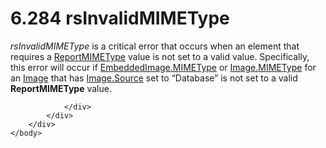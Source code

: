 <html dir="LTR" xmlns:mshelp="http://msdn.microsoft.com/mshelp" xmlns:ddue="http://ddue.schemas.microsoft.com/authoring/2003/5" xmlns:xlink="http://www.w3.org/1999/xlink" xmlns:tool="http://www.microsoft.com/tooltip">
    <head>
        <meta http-equiv="Content-Type" content="text/html; CHARSET=utf-8"></meta>
        <meta name="save" content="history"></meta>
        <title>6.284 rsInvalidMIMEType</title>
        <xml>
            <mshelp:toctitle title="6.284 rsInvalidMIMEType"></mshelp:toctitle>
            <mshelp:rltitle title="[MS-RDL]: rsInvalidMIMEType"></mshelp:rltitle>
            <mshelp:keyword index="A" term="31f30f57-4808-4a9b-80f4-1733cba142ab"></mshelp:keyword>
            <mshelp:attr name="DCSext.ContentType" value="open specification"></mshelp:attr>
            <mshelp:attr name="AssetID" value="31f30f57-4808-4a9b-80f4-1733cba142ab"></mshelp:attr>
            <mshelp:attr name="TopicType" value="kbRef"></mshelp:attr>
            <mshelp:attr name="DCSext.Title" value="[MS-RDL]: rsInvalidMIMEType" />
        </xml>
    </head>
    <body>
        <div id="header">
            <h1 class="heading">6.284 rsInvalidMIMEType</h1>
        </div>
        <div id="mainSection">
            <div id="mainBody">
                <div id="allHistory" class="saveHistory"></div>
                <div id="sectionSection0" class="section" name="collapseableSection">
                    

<p><i>rsInvalidMIMEType</i> is a critical error that occurs
when an element that requires a <a href="7e89fcbb-b433-48dd-819c-14d70e3b45bf.html">ReportMIMEType</a> value is
not set to a valid value. Specifically, this error will occur if <a href="83a812fd-0959-410e-ba65-7929435ca6d7.html">EmbeddedImage.MIMEType</a> or <a href="71e3fcbb-9caa-42e3-b181-1532409aed25.html">Image.MIMEType</a> for an <a href="63e1e5ab-7c49-4f62-8dbd-62d85de2b153.html">Image</a> that has <a href="ff4d3c03-cee0-4a51-a40b-9c012fee1596.html">Image.Source</a> set to
“Database” is not set to a valid <b>ReportMIMEType</b> value.</p>


                </div>
            </div>
        </div>
    </body>
</html>